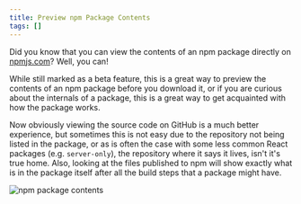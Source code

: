 ```yaml
---
title: Preview npm Package Contents
tags: []
---
```


Did you know that you can view the contents of an npm package directly on
[npmjs.com](https://www.npmjs.com)? Well, you can!

While still marked as a beta feature, this is a great way to preview the
contents of an npm package before you download it, or if you are curious
about the internals of a package, this is a great way to get acquainted
with how the package works.

Now obviously viewing the source code on GitHub is a much better
experience, but sometimes this is not easy due to the repository not being
listed in the package, or as is often the case with some less common React
packages (e.g. `server-only`), the repository where it says it lives, isn't
it's true home. Also, looking at the files published to npm will show
exactly what is in the package itself after all the build steps that a
package might have.

![npm package contents](https://cdn.mskelton.dev/bytes/20231022093702.png)
